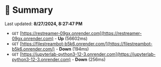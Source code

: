 # 📖 Summary
Last updated: **8/27/2024, 8:27:47 PM**

- `GET` [https://restreamer-09gx.onrender.com](https://restreamer-09gx.onrender.com) - **Up** (56602ms)
- `GET` [https://filestreambot-b5k6.onrender.com/](https://filestreambot-b5k6.onrender.com/) - **Down** (194ms)
- `GET` [https://jupyterlab-python3-12-3.onrender.com](https://jupyterlab-python3-12-3.onrender.com) - **Down** (256ms)
